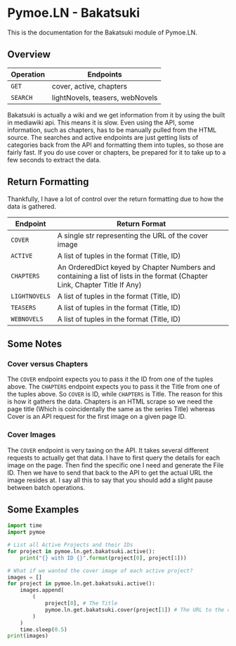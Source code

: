 # Pymoe.LN - Bakatsuki

This is the documentation for the Bakatsuki module of Pymoe.LN.

## Overview

| Operation  | Endpoints  |
| ---------- | -------------------------------------- |
| `GET`  | cover, active, chapters |
| `SEARCH`   | lightNovels, teasers, webNovels |

Bakatsuki is actually a wiki and we get information from it by using the built in mediawiki api. This means it is slow. Even using the API, some information, such as chapters, has to be manually pulled from the HTML source. The searches and active endpoints are just getting lists of categories back from the API and formatting them into tuples, so those are fairly fast. If you do use cover or chapters, be prepared for it to take up to a few seconds to extract the data.

## Return Formatting

Thankfully, I have a lot of control over the return formatting due to how the data is gathered.

| Endpoint | Return Format |
| -------- | ------------- |
| `COVER` | A single str representing the URL of the cover image |
| `ACTIVE` | A list of tuples in the format (Title, ID) |
| `CHAPTERS` | An OrderedDict keyed by Chapter Numbers and containing a list of lists in the format (Chapter Link, Chapter Title If Any) |
| `LIGHTNOVELS` | A list of tuples in the format (Title, ID) |
| `TEASERS` | A list of tuples in the format (Title, ID) |
| `WEBNOVELS` | A list of tuples in the format (Title, ID) |

## Some Notes

### Cover versus Chapters

The `COVER` endpoint expects you to pass it the ID from one of the tuples above. The `CHAPTERS` endpoint expects you to pass it the Title from one of the tuples above. So `COVER` is ID, while `CHAPTERS` is Title. The reason for this is how it gathers the data. Chapters is an HTML scrape so we need the page title (Which is coincidentally the same as the series Title) whereas Cover is an API request for the first image on a given page ID.

### Cover Images

The `COVER` endpoint is very taxing on the API. It takes several different requests to actually get that data. I have to first query the details for each image on the page. Then find the specific one I need and generate the File ID. Then we have to send that back to the API to get the actual URL the image resides at. I say all this to say that you should add a slight pause between batch operations.

## Some Examples

```python
import time
import pymoe

# List all Active Projects and their IDs
for project in pymoe.ln.get.bakatsuki.active():
    print("{} with ID {}".format(project[0], project[1]))

# What if we wanted the cover image of each active project?
images = []
for project in pymoe.ln.get.bakatsuki.active():
    images.append(
        (
            project[0], # The Title
            pymoe.ln.get.bakatsuki.cover(project[1]) # The URL to the cover image given a page ID
        )
    )
    time.sleep(0.5)
print(images)
```